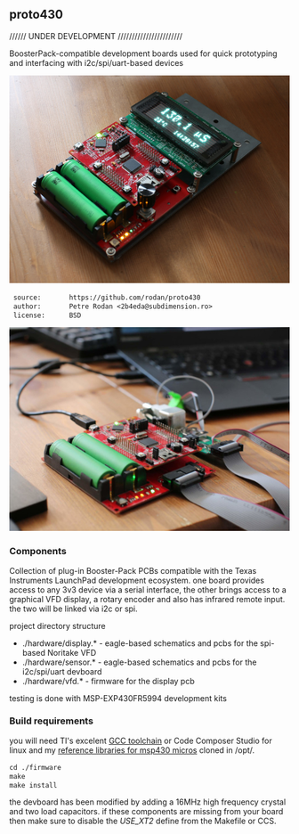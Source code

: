 
## proto430

 ////// UNDER DEVELOPMENT ///////////////////////

 BoosterPack-compatible development boards used for quick prototyping and interfacing with i2c/spi/uart-based devices

![Lib Logo](./doc/img/proto430.jpg)

```
 source:       https://github.com/rodan/proto430
 author:       Petre Rodan <2b4eda@subdimension.ro>
 license:      BSD
```

![Lib Logo](./doc/img/7000.jpg)

### Components

Collection of plug-in Booster-Pack PCBs compatible with the Texas Instruments LaunchPad development ecosystem. one board provides access to any 3v3 device via a serial interface, the other brings access to a graphical VFD display, a rotary encoder and also has infrared remote input. the two will be linked via i2c or spi.

project directory structure

 * ./hardware/display.* - eagle-based schematics and pcbs for the spi-based Noritake VFD 
 * ./hardware/sensor.*  - eagle-based schematics and pcbs for the i2c/spi/uart devboard
 * ./hardware/vfd.* - firmware for the display pcb

testing is done with MSP-EXP430FR5994 development kits

### Build requirements

you will need TI's excelent [GCC toolchain](https://www.ti.com/tool/MSP430-GCC-OPENSOURCE) or Code Composer Studio for linux and my [reference libraries for msp430 micros](https://github.com/rodan/atlas430) cloned in /opt/.

```
cd ./firmware
make
make install
```

the devboard has been modified by adding a 16MHz high frequency crystal and two load capacitors. if these components are missing from your board then make sure to disable the *USE_XT2* define from the Makefile or CCS.


